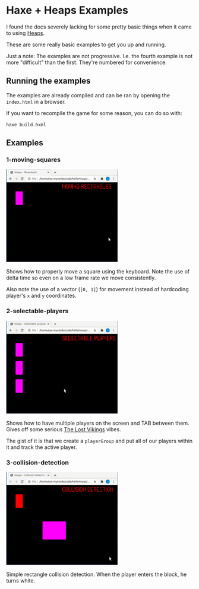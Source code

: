 # Haxe + Heaps Examples

I found the docs severely lacking for some pretty basic things when it came to
using [Heaps](https://heaps.io/).

These are some really basic examples to get you up and running.

Just a note: The examples are not progressive. I.e. the fourth example is not
more "difficult" than the first.  They're numbered for convenience.

## Running the examples

The examples are already compiled and can be ran by opening the `index.html` in a browser.

If you want to recompile the game for some reason, you can do so with:

```
haxe build.hxml
```

## Examples

### 1-moving-squares

<img src="./gifs/1-moving-squares.gif" width=300 height=250>


Shows how to properly move a square using the keyboard.  Note the use of delta time
so even on a low frame rate we move consistently.

Also note the use of a vector (`[0, 1]`) for movement instead of hardcoding
player's `x` and `y` coordinates.

### 2-selectable-players

<img src="./gifs/2-selectable-players.gif" width=300 height=250>


Shows how to have multiple players on the screen and TAB between them. Gives
off some serious [The Lost
Vikings](https://en.wikipedia.org/wiki/The_Lost_Vikings) vibes.

The gist of it is that we create a `playerGroup` and put all of our players
within it and track the active player.

### 3-collision-detection

<img src="./gifs/3-collision-detection.gif" width=300 height=250>

Simple rectangle collision detection. When the player enters the block, he turns white.
